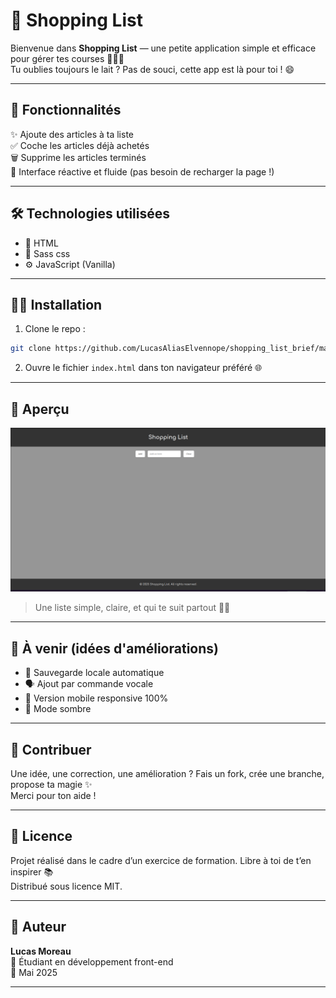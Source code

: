 # 🛒 Shopping List

Bienvenue dans **Shopping List** — une petite application simple et efficace pour gérer tes courses 🧾🥦🍞  
Tu oublies toujours le lait ? Pas de souci, cette app est là pour toi ! 😄

---

## 🚀 Fonctionnalités

✨ Ajoute des articles à ta liste  
✅ Coche les articles déjà achetés  
🗑️ Supprime les articles terminés  
🔄 Interface réactive et fluide (pas besoin de recharger la page !)

---

## 🛠️ Technologies utilisées

- 🧙 HTML
- 🎨 Sass css
- ⚙️ JavaScript (Vanilla)

---

## 🧑‍💻 Installation

1. Clone le repo :

```zsh
git clone https://github.com/LucasAliasElvennope/shopping_list_brief/main
```

2. Ouvre le fichier `index.html` dans ton navigateur préféré 🌐

---

## 📸 Aperçu

![Aperçu de l'application](icone/Capture%20d’écran%20du%202025-05-23%2015-35-03.png)
> Une liste simple, claire, et qui te suit partout 🧘‍♂️

---

## 🧩 À venir (idées d'améliorations)

- 🔄 Sauvegarde locale automatique
- 🗣️ Ajout par commande vocale
- 📱 Version mobile responsive 100%
- 🌙 Mode sombre

---

## 🤝 Contribuer

Une idée, une correction, une amélioration ? Fais un fork, crée une branche, propose ta magie ✨  
Merci pour ton aide !

---

## 📄 Licence

Projet réalisé dans le cadre d’un exercice de formation. Libre à toi de t’en inspirer 📚  
Distribué sous licence MIT.

---

## 👤 Auteur

**Lucas Moreau**  
💼 Étudiant en développement front-end  
📅 Mai 2025

---

